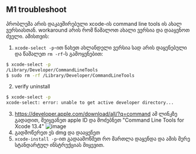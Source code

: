 ## M1 troubleshoot
პრობლემა არის დაკავშირებული xcode-ის command line tools ის ახალ ვერსიასთან. workaround არის რომ წაშალოთ ახალი ვერსია და დააყენოთ ძველი. ამისთვის:
1. `xcode-select -p`-ით ნახეთ ახლანდელი ვერსია სად არის დაყენებული და წაშალეთ `rm -rf`-ს გამოყენებით:
```bash
$ xcode-select -p
/Library/Developer/CommandLineTools
$ sudo rm -rf /Library/Developer/CommandLineTools
```
2. verify uninstall
```bash
$ xcode-select -p
xcode-select: error: unable to get active developer directory...
```
3. https://developer.apple.com/download/all/?q=command ამ ლინკზე გადადით, შეიყვანეთ apple ID და მოძებნეთ "Command Line Tools for Xcode 13.4"
![image](https://user-images.githubusercontent.com/6597974/192002676-9678ef9a-4240-4bf6-8e8e-0e2a9eb76dd7.png)
4. გადმოწერეთ ეს dmg და დააყენეთ
5. `xcode-install -p`-ით გადაამოწმეთ რო მართლა დაყენდა და ამის მერე სტანდარტულ ინსტრუქციას მიყევით.
